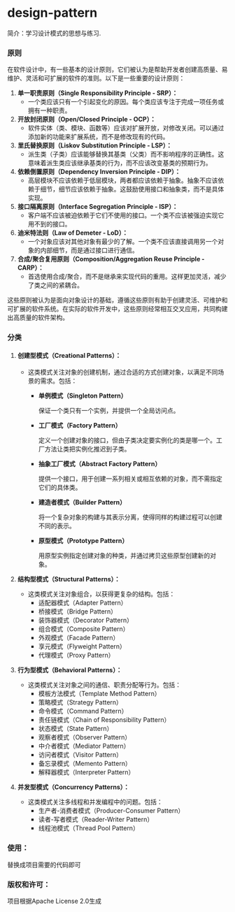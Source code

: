 # design-pattern
简介：学习设计模式的思想与练习.
### 原则

在软件设计中，有一些基本的设计原则，它们被认为是帮助开发者创建高质量、易维护、灵活和可扩展的软件的准则。以下是一些重要的设计原则：

1. **单一职责原则（Single Responsibility Principle - SRP）：**
   - 一个类应该只有一个引起变化的原因。每个类应该专注于完成一项任务或拥有一种职责。
2. **开放封闭原则（Open/Closed Principle - OCP）：**
   - 软件实体（类、模块、函数等）应该对扩展开放，对修改关闭。可以通过添加新的功能来扩展系统，而不是修改现有的代码。
3. **里氏替换原则（Liskov Substitution Principle - LSP）：**
   - 派生类（子类）应该能够替换其基类（父类）而不影响程序的正确性。这意味着派生类应该继承基类的行为，而不应该改变基类的预期行为。
4. **依赖倒置原则（Dependency Inversion Principle - DIP）：**
   - 高层模块不应该依赖于低层模块，两者都应该依赖于抽象。抽象不应该依赖于细节，细节应该依赖于抽象。这鼓励使用接口和抽象类，而不是具体实现。
5. **接口隔离原则（Interface Segregation Principle - ISP）：**
   - 客户端不应该被迫依赖于它们不使用的接口。一个类不应该被强迫实现它用不到的接口。
6. **迪米特法则（Law of Demeter - LoD）：**
   - 一个对象应该对其他对象有最少的了解。一个类不应该直接调用另一个对象的内部细节，而是通过接口进行通信。
7. **合成/聚合复用原则（Composition/Aggregation Reuse Principle - CARP）：**
   - 首选使用合成/聚合，而不是继承来实现代码的重用。这样更加灵活，减少了类之间的紧耦合。

这些原则被认为是面向对象设计的基础，遵循这些原则有助于创建灵活、可维护和可扩展的软件系统。在实际的软件开发中，这些原则经常相互交叉应用，共同构建出高质量的软件架构。

### 分类

1. #### **创建型模式（Creational Patterns）：**
   
   - 这类模式关注对象的创建机制，通过合适的方式创建对象，以满足不同场景的需求。包括：
     - **单例模式（Singleton Pattern）**
     
       保证一个类只有一个实例，并提供一个全局访问点。
     
     - **工厂模式（Factory Pattern）**
     
       定义一个创建对象的接口，但由子类决定要实例化的类是哪一个。工厂方法让类把实例化推迟到子类。
     
     - **抽象工厂模式（Abstract Factory Pattern）**
     
       提供一个接口，用于创建一系列相关或相互依赖的对象，而不需指定它们的具体类。
     
     - **建造者模式（Builder Pattern）**
     
       将一个复杂对象的构建与其表示分离，使得同样的构建过程可以创建不同的表示。
     
     - **原型模式（Prototype Pattern）**
     
       用原型实例指定创建对象的种类，并通过拷贝这些原型创建新的对象。
2. **结构型模式（Structural Patterns）：**
   
   - 这类模式关注对象组合，以获得更复杂的结构。包括：
     - 适配器模式（Adapter Pattern）
     - 桥接模式（Bridge Pattern）
     - 装饰器模式（Decorator Pattern）
     - 组合模式（Composite Pattern）
     - 外观模式（Facade Pattern）
     - 享元模式（Flyweight Pattern）
     - 代理模式（Proxy Pattern）
3. **行为型模式（Behavioral Patterns）：**
   - 这类模式关注对象之间的通信、职责分配等行为。包括：
     - 模板方法模式（Template Method Pattern）
     - 策略模式（Strategy Pattern）
     - 命令模式（Command Pattern）
     - 责任链模式（Chain of Responsibility Pattern）
     - 状态模式（State Pattern）
     - 观察者模式（Observer Pattern）
     - 中介者模式（Mediator Pattern）
     - 访问者模式（Visitor Pattern）
     - 备忘录模式（Memento Pattern）
     - 解释器模式（Interpreter Pattern）
4. **并发型模式（Concurrency Patterns）：**
   - 这类模式关注多线程和并发编程中的问题。包括：
     - 生产者-消费者模式（Producer-Consumer Pattern）
     - 读者-写者模式（Reader-Writer Pattern）
     - 线程池模式（Thread Pool Pattern）
### 使用：

替换成项目需要的代码即可

### 版权和许可：

项目根据Apache License 2.0生成
